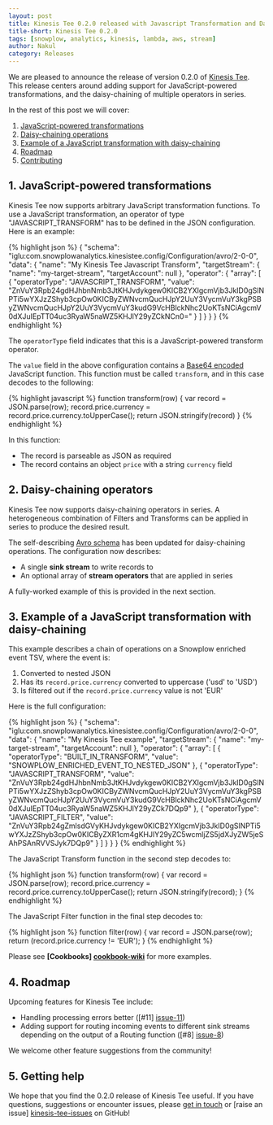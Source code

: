 ```yaml
---
layout: post
title: Kinesis Tee 0.2.0 released with Javascript Transformation and Daisy chaining of operations
title-short: Kinesis Tee 0.2.0
tags: [snowplow, analytics, kinesis, lambda, aws, stream]
author: Nakul
category: Releases
---
```


We are pleased to announce the release of version 0.2.0 of [Kinesis Tee][kinesis-tee-repo]. This release centers around adding support for JavaScript-powered transformations, and the daisy-chaining of multiple operators
in series.

In the rest of this post we will cover:

1. [JavaScript-powered transformations](/blog/2016/11/xx/kinesis-tee-0.2.0-released#js-transform)
2. [Daisy-chaining operations](/blog/2016/11/xx/kinesis-tee-0.2.0-released#daisy-chaining)
3. [Example of a JavaScript transformation with daisy-chaining](/blog/2016/11/xx/kinesis-tee-0.2.0-released#eg)
4. [Roadmap](/blog/2016/11/xx/kinesis-tee-0.2.0-released#roadmap)
5. [Contributing](/blog/2016/11/xx/kinesis-tee-0.2.0-released#contributing)

<!--more-->

<h2 id="js-transform">1. JavaScript-powered transformations</h2>

Kinesis Tee now supports arbitrary JavaScript transformation functions. To use a JavaScript transformation, an operator of type "JAVASCRIPT_TRANSFORM" has to be defined in the JSON configuration. Here is an example:

{% highlight json %}
{
  "schema": "iglu:com.snowplowanalytics.kinesistee.config/Configuration/avro/2-0-0",
  "data": {
    "name": "My Kinesis Tee Javascript Transform",
    "targetStream": {
      "name": "my-target-stream",
      "targetAccount": null
    },
    "operator": {
      "array": [
        {
          "operatorType": "JAVASCRIPT_TRANSFORM",
          "value": "ZnVuY3Rpb24gdHJhbnNmb3JtKHJvdykgew0KICB2YXIgcmVjb3JkID0gSlNPTi5wYXJzZShyb3cpOw0KICByZWNvcmQucHJpY2UuY3VycmVuY3kgPSByZWNvcmQucHJpY2UuY3VycmVuY3kudG9VcHBlckNhc2UoKTsNCiAgcmV0dXJuIEpTT04uc3RyaW5naWZ5KHJlY29yZCkNCn0="
        }
      ]
    }
  }
}
{% endhighlight %}

The `operatorType` field indicates that this is a JavaScript-powered transform operator.

The `value` field in the above configuration contains a [Base64 encoded](https://en.wikipedia.org/wiki/Base64) JavaScript function. This function must be called `transform`, and in this case decodes to the following:

{% highlight javascript %}
 function transform(row) {
   var record = JSON.parse(row);
   record.price.currency = record.price.currency.toUpperCase();
   return JSON.stringify(record)
 }
 {% endhighlight %}
 
In this function:

 * The record is parseable as JSON as required
 * The record contains an object `price` with a string `currency` field

<h2 id="daisy-chaining">2. Daisy-chaining operators</h2>

Kinesis Tee now supports daisy-chaining operators in series. A heterogeneous combination of Filters and Transforms can be applied in series to produce the desired result.

The self-describing [Avro schema][config-file] has been updated for daisy-chaining operations. The configuration now describes:

* A single **sink stream** to write records to
* An optional array of **stream operators** that are applied in series

A fully-worked example of this is provided in the next section.

<h2 id="eg">3. Example of a JavaScript transformation with daisy-chaining</h2>

This example describes a chain of operations on a Snowplow enriched event TSV, where the event is:

1. Converted to nested JSON
2. Has its `record.price.currency` converted to uppercase ('usd' to 'USD')
3. Is filtered out if the `record.price.currency` value is not 'EUR'

Here is the full configuration:

{% highlight json %}
{
  "schema": "iglu:com.snowplowanalytics.kinesistee.config/Configuration/avro/2-0-0",
  "data": {
    "name": "My Kinesis Tee example",
    "targetStream": {
      "name": "my-target-stream",
      "targetAccount": null
    },
    "operator": {
      "array": [
        {
          "operatorType": "BUILT_IN_TRANSFORM",
          "value": "SNOWPLOW_ENRICHED_EVENT_TO_NESTED_JSON"
        },
        {
          "operatorType": "JAVASCRIPT_TRANSFORM",
          "value": "ZnVuY3Rpb24gdHJhbnNmb3JtKHJvdykgew0KICB2YXIgcmVjb3JkID0gSlNPTi5wYXJzZShyb3cpOw0KICByZWNvcmQucHJpY2UuY3VycmVuY3kgPSByZWNvcmQucHJpY2UuY3VycmVuY3kudG9VcHBlckNhc2UoKTsNCiAgcmV0dXJuIEpTT04uc3RyaW5naWZ5KHJlY29yZCk7DQp9"
        },
        {
          "operatorType": "JAVASCRIPT_FILTER",
          "value": "ZnVuY3Rpb24gZmlsdGVyKHJvdykgew0KICB2YXIgcmVjb3JkID0gSlNPTi5wYXJzZShyb3cpOw0KICByZXR1cm4gKHJlY29yZC5wcmljZS5jdXJyZW5jeSAhPSAnRVVSJyk7DQp9"
        }
      ]
    }
  }
}
{% endhighlight %}

The JavaScript Transform function in the second step decodes to:

{% highlight json %}
function transform(row) {
  var record = JSON.parse(row);
  record.price.currency = record.price.currency.toUpperCase();
  return JSON.stringify(record);
}
{% endhighlight %}

The JavaScript Filter function in the final step decodes to:

{% highlight json %}
function filter(row) {
  var record = JSON.parse(row);
  return (record.price.currency != 'EUR');
}
{% endhighlight %}

Please see **[Cookbooks] [cookbook-wiki]** for more examples.

<h2 id="roadmap">4. Roadmap</h2>

Upcoming features for Kinesis Tee include:

* Handling processing errors better ([#11] [issue-11])
* Adding support for routing incoming events to different sink streams depending on the output of a Routing function ([#8] [issue-8])

We welcome other feature suggestions from the community!

<h2 id="help">5. Getting help</h2>

We hope that you find the 0.2.0 release of Kinesis Tee useful. If you have questions, suggestions or encounter issues, please [get in touch][talk-to-us] or [raise an issue] [kinesis-tee-issues] on GitHub!

[kinesis-tee-repo]: https://github.com/snowplow/kinesis-tee
[unix-tee]: https://en.wikipedia.org/wiki/Tee_(command)

[issue-11]: https://github.com/snowplow/kinesis-tee/issues/11
[issue-8]: https://github.com/snowplow/kinesis-tee/issues/8

[kinesis-tee-issues]: https://github.com/snowplow/kinesis-tee/issues
[talk-to-us]: https://github.com/snowplow/snowplow/wiki/Talk-to-us

[config-file]: http://iglucentral.com/schemas/com.snowplowanalytics.kinesistee.config/Configuration/avro/2-0-0
[cookbook-wiki]: https://github.com/snowplow/kinesis-tee/wiki/Cookbooks
